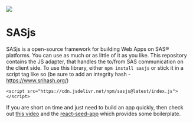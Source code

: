 [![](https://data.jsdelivr.com/v1/package/npm/sasjs/badge)](https://www.jsdelivr.com/package/npm/sasjs)

# SASjs

SASjs is a open-source framework for building Web Apps on SAS® platforms. You can use as much or as little of it as you like.  This repository contains the JS adapter, that handles the to/from SAS communication on the client side.  To use this library, either `npm install sasjs` or stick it in a script tag like so (be sure to add an integrity hash - https://www.srihash.org/)

```
<script src="https://cdn.jsdelivr.net/npm/sasjs@latest/index.js"></script>
```


If you are short on time and just need to build an app quickly, then check out [this video](https://vimeo.com/393161794) and the [react-seed-app](https://github.com/macropeople/react-seed-app) which provides some boilerplate.
